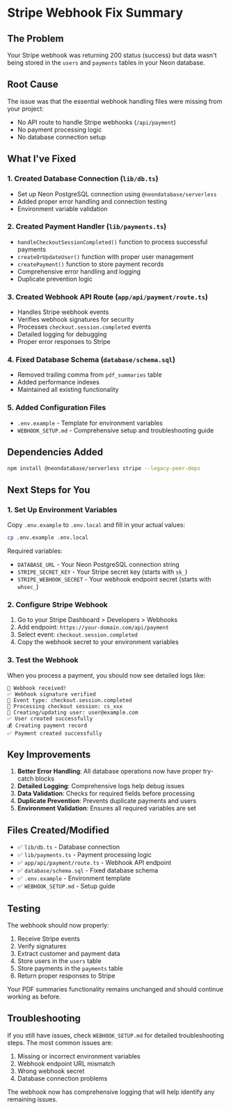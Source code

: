 # Stripe Webhook Fix Summary

## The Problem
Your Stripe webhook was returning 200 status (success) but data wasn't being stored in the `users` and `payments` tables in your Neon database.

## Root Cause
The issue was that the essential webhook handling files were missing from your project:
- No API route to handle Stripe webhooks (`/api/payment`)
- No payment processing logic
- No database connection setup

## What I've Fixed

### 1. Created Database Connection (`lib/db.ts`)
- Set up Neon PostgreSQL connection using `@neondatabase/serverless`
- Added proper error handling and connection testing
- Environment variable validation

### 2. Created Payment Handler (`lib/payments.ts`)
- `handleCheckoutSessionCompleted()` function to process successful payments
- `createOrUpdateUser()` function with proper user management
- `createPayment()` function to store payment records
- Comprehensive error handling and logging
- Duplicate prevention logic

### 3. Created Webhook API Route (`app/api/payment/route.ts`)
- Handles Stripe webhook events
- Verifies webhook signatures for security
- Processes `checkout.session.completed` events
- Detailed logging for debugging
- Proper error responses to Stripe

### 4. Fixed Database Schema (`database/schema.sql`)
- Removed trailing comma from `pdf_summaries` table
- Added performance indexes
- Maintained all existing functionality

### 5. Added Configuration Files
- `.env.example` - Template for environment variables
- `WEBHOOK_SETUP.md` - Comprehensive setup and troubleshooting guide

## Dependencies Added
```bash
npm install @neondatabase/serverless stripe --legacy-peer-deps
```

## Next Steps for You

### 1. Set Up Environment Variables
Copy `.env.example` to `.env.local` and fill in your actual values:
```bash
cp .env.example .env.local
```

Required variables:
- `DATABASE_URL` - Your Neon PostgreSQL connection string
- `STRIPE_SECRET_KEY` - Your Stripe secret key (starts with `sk_`)
- `STRIPE_WEBHOOK_SECRET` - Your webhook endpoint secret (starts with `whsec_`)

### 2. Configure Stripe Webhook
1. Go to your Stripe Dashboard > Developers > Webhooks
2. Add endpoint: `https://your-domain.com/api/payment`
3. Select event: `checkout.session.completed`
4. Copy the webhook secret to your environment variables

### 3. Test the Webhook
When you process a payment, you should now see detailed logs like:
```
🔔 Webhook received!
✅ Webhook signature verified
📨 Event type: checkout.session.completed
🛒 Processing checkout session: cs_xxx
👤 Creating/updating user: user@example.com
✅ User created successfully
💰 Creating payment record
✅ Payment created successfully
```

## Key Improvements

1. **Better Error Handling**: All database operations now have proper try-catch blocks
2. **Detailed Logging**: Comprehensive logs help debug issues
3. **Data Validation**: Checks for required fields before processing
4. **Duplicate Prevention**: Prevents duplicate payments and users
5. **Environment Validation**: Ensures all required variables are set

## Files Created/Modified

- ✅ `lib/db.ts` - Database connection
- ✅ `lib/payments.ts` - Payment processing logic  
- ✅ `app/api/payment/route.ts` - Webhook API endpoint
- ✅ `database/schema.sql` - Fixed database schema
- ✅ `.env.example` - Environment template
- ✅ `WEBHOOK_SETUP.md` - Setup guide

## Testing
The webhook should now properly:
1. Receive Stripe events
2. Verify signatures
3. Extract customer and payment data
4. Store users in the `users` table
5. Store payments in the `payments` table
6. Return proper responses to Stripe

Your PDF summaries functionality remains unchanged and should continue working as before.

## Troubleshooting
If you still have issues, check `WEBHOOK_SETUP.md` for detailed troubleshooting steps. The most common issues are:
1. Missing or incorrect environment variables
2. Webhook endpoint URL mismatch
3. Wrong webhook secret
4. Database connection problems

The webhook now has comprehensive logging that will help identify any remaining issues.